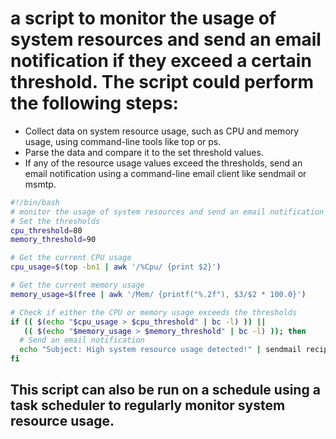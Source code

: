 # a script to monitor the usage of system resources and send an email notification if they exceed a certain threshold. The script could perform the following steps:

- Collect data on system resource usage, such as CPU and memory usage, using command-line tools like top or ps.
- Parse the data and compare it to the set threshold values.
- If any of the resource usage values exceed the thresholds, send an email notification using a command-line email client like sendmail or msmtp.
```sh
#!/bin/bash
# monitor the usage of system resources and send an email notification if they exceed a certain threshold
# Set the thresholds
cpu_threshold=80
memory_threshold=90

# Get the current CPU usage
cpu_usage=$(top -bn1 | awk '/%Cpu/ {print $2}')

# Get the current memory usage
memory_usage=$(free | awk '/Mem/ {printf("%.2f"), $3/$2 * 100.0}')

# Check if either the CPU or memory usage exceeds the thresholds
if (( $(echo "$cpu_usage > $cpu_threshold" | bc -l) )) ||
   (( $(echo "$memory_usage > $memory_threshold" | bc -l) )); then
  # Send an email notification
  echo "Subject: High system resource usage detected!" | sendmail recipient@example.com
fi
```
## This script can also be run on a schedule using a task scheduler to regularly monitor system resource usage.